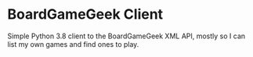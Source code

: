 # BoardGameGeek Client

Simple Python 3.8 client to the BoardGameGeek XML API, mostly so I can list my own games and find ones to play.